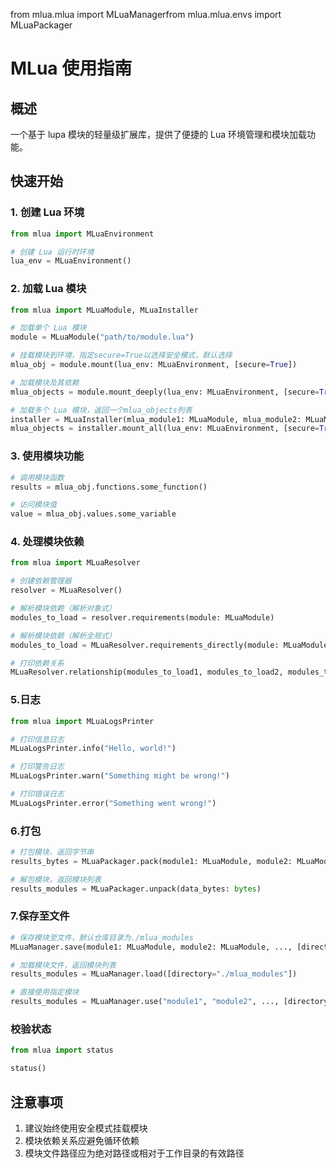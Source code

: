 from mlua.mlua import MLuaManagerfrom mlua.mlua.envs import MLuaPackager

# MLua 使用指南

## 概述

一个基于 lupa 模块的轻量级扩展库，提供了便捷的 Lua 环境管理和模块加载功能。

## 快速开始

### 1. 创建 Lua 环境

```python
from mlua import MLuaEnvironment

# 创建 Lua 运行时环境
lua_env = MLuaEnvironment()
```

### 2. 加载 Lua 模块

```python
from mlua import MLuaModule, MLuaInstaller

# 加载单个 Lua 模块
module = MLuaModule("path/to/module.lua")

# 挂载模块到环境，指定secure=True以选择安全模式，默认选择
mlua_obj = module.mount(lua_env: MLuaEnvironment, [secure=True])

# 加载模块及其依赖
mlua_objects = module.mount_deeply(lua_env: MLuaEnvironment, [secure=True])

# 加载多个 Lua 模块，返回一个mlua_objects列表
installer = MLuaInstaller(mlua_module1: MLuaModule, mlua_module2: MLuaModule, ...)
mlua_objects = installer.mount_all(lua_env: MLuaEnvironment, [secure=True])
```

### 3. 使用模块功能

```python
# 调用模块函数
results = mlua_obj.functions.some_function()

# 访问模块值
value = mlua_obj.values.some_variable
```

### 4. 处理模块依赖

```python
from mlua import MLuaResolver

# 创建依赖管理器
resolver = MLuaResolver()

# 解析模块依赖（解析对象式）
modules_to_load = resolver.requirements(module: MLuaModule)

# 解析模块依赖（解析全局式）
modules_to_load = MLuaResolver.requirements_directly(module: MLuaModule)

# 打印依赖关系
MLuaResolver.relationship(modules_to_load1, modules_to_load2, modules_to_load3, ...)
```

### 5.日志

```python
from mlua import MLuaLogsPrinter

# 打印信息日志
MLuaLogsPrinter.info("Hello, world!")

# 打印警告日志
MLuaLogsPrinter.warn("Something might be wrong!")

# 打印错误日志
MLuaLogsPrinter.error("Something went wrong!")
```

### 6.打包

```python
# 打包模块，返回字节串
results_bytes = MLuaPackager.pack(module1: MLuaModule, module2: MLuaModule, ...)

# 解包模块，返回模块列表
results_modules = MLuaPackager.unpack(data_bytes: bytes)
```

### 7.保存至文件

```python
# 保存模块至文件，默认仓库目录为./mlua_modules
MLuaManager.save(module1: MLuaModule, module2: MLuaModule, ..., [directory="./mlua_modules"])

# 加载模块文件，返回模块列表
results_modules = MLuaManager.load([directory="./mlua_modules"])

# 直接使用指定模块
results_modules = MLuaManager.use("module1", "module2", ..., [directory="./mlua_modules"])
```

### 校验状态

```python
from mlua import status

status()
```

## 注意事项

1. 建议始终使用安全模式挂载模块
2. 模块依赖关系应避免循环依赖
3. 模块文件路径应为绝对路径或相对于工作目录的有效路径